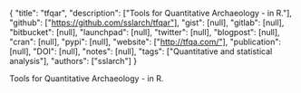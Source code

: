 {
  "title": "tfqar",
  "description": ["Tools for Quantitative Archaeology - in R."],
  "github": ["https://github.com/sslarch/tfqar"],
  "gist": [null],
  "gitlab": [null],
  "bitbucket": [null],
  "launchpad": [null],
  "twitter": [null],
  "blogpost": [null],
  "cran": [null],
  "pypi": [null],
  "website": ["http://tfqa.com/"],
  "publication": [null],
  "DOI": [null],
  "notes": [null],
  "tags": ["Quantitative and statistical analysis"],
  "authors": ["sslarch"]
}

<!-- Generated by csv2md.R – do not edit by hand -->

Tools for Quantitative Archaeology - in R.